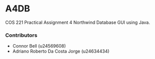 # A4DB
COS 221 Practical Assignment 4 Northwind Database GUI using Java.

### Contributors 
- Connor Bell (u24569608)
- Adriano Roberto Da Costa Jorge (u24634434)
